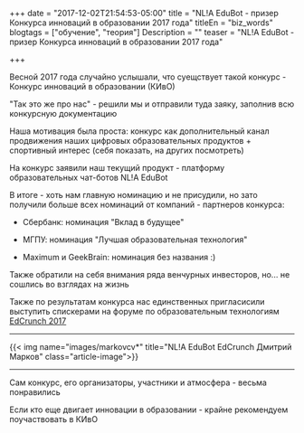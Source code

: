 +++
date = "2017-12-02T21:54:53-05:00"
title = "NL!A EduBot - призер Конкурса инноваций в образовании 2017 года"
titleEn = "biz_words"
blogtags = ["обучение", "теория"]
Description = ""
teaser = "NL!A EduBot - призер Конкурса инноваций в образовании 2017 года"

+++

Весной 2017 года случайно услышали, что суещствует такой конкурс - Конкурс инноваций в образовании (КИвО)

"Так это же про нас" - решили мы и отправили туда заяку, заполнив всю конкурсную документацию

Наша мотивация была проста: конкурс как дополнительный канал продвижения наших цифровых образовательных продуктов + спортивный интерес (себя показать, на других посмотреть)

На конкурс заявили наш текущий продукт - платформу образовательных чат-ботов NL!A EduBot

В итоге - хоть нам главную номинацию и не присудили, но зато получили больше всех номинаций от компаний - партнеров конкурса:

- Сбербанк: номинация "Вклад в будущее"

- МГПУ: номинация "Лучшая образовательная технология"

- Maximum и GeekBrain: номинация без названия :)

Также обратили на себя внимания ряда венчурных инвесторов, но... не сошлись во взглядах на жизнь

Также по результатам конкурса нас единственных пригласисили выступить спискерами на форуме по образовательным технологиям <a href="http://2017.edcrunch.ru/speaker/152"> EdCrunch 2017</a>

<hr>
{{< img name="images/markovcv*" title="NL!A EduBot EdCrunch Дмитрий Марков" class="article-image">}}
<hr>

Сам конкурс, его организаторы, участники и атмосфера - весьма понравились

Если кто еще двигает инновации в образовании - крайне рекомендуем поучаствовать в КИвО